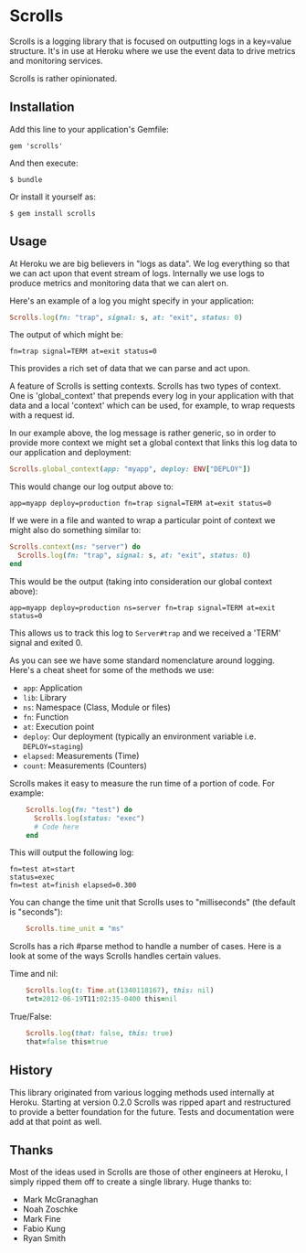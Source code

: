 # Scrolls

Scrolls is a logging library that is focused on outputting logs in a
key=value structure. It's in use at Heroku where we use the event data
to drive metrics and monitoring services.

Scrolls is rather opinionated.

## Installation

Add this line to your application's Gemfile:

    gem 'scrolls'

And then execute:

    $ bundle

Or install it yourself as:

    $ gem install scrolls

## Usage

At Heroku we are big believers in "logs as data". We log everything so
that we can act upon that event stream of logs. Internally we use logs
to produce metrics and monitoring data that we can alert on.

Here's an example of a log you might specify in your application:

```ruby
Scrolls.log(fn: "trap", signal: s, at: "exit", status: 0)
```

The output of which might be:

    fn=trap signal=TERM at=exit status=0

This provides a rich set of data that we can parse and act upon.

A feature of Scrolls is setting contexts. Scrolls has two types of
context. One is 'global_context' that prepends every log in your
application with that data and a local 'context' which can be used,
for example, to wrap requests with a request id.

In our example above, the log message is rather generic, so in order
to provide more context we might set a global context that links this
log data to our application and deployment:

```ruby
Scrolls.global_context(app: "myapp", deploy: ENV["DEPLOY"])
```

This would change our log output above to:

    app=myapp deploy=production fn=trap signal=TERM at=exit status=0

If we were in a file and wanted to wrap a particular point of context
we might also do something similar to:

```ruby
Scrolls.context(ns: "server") do
  Scrolls.log(fn: "trap", signal: s, at: "exit", status: 0)
end
```

This would be the output (taking into consideration our global context
above):

    app=myapp deploy=production ns=server fn=trap signal=TERM at=exit status=0

This allows us to track this log to `Server#trap` and we received a
'TERM' signal and exited 0.

As you can see we have some standard nomenclature around logging.
Here's a cheat sheet for some of the methods we use:

* `app`: Application
* `lib`: Library
* `ns`: Namespace (Class, Module or files)
* `fn`: Function
* `at`: Execution point
* `deploy`: Our deployment (typically an environment variable i.e. `DEPLOY=staging`)
* `elapsed`: Measurements (Time)
* `count`: Measurements (Counters)

Scrolls makes it easy to measure the run time of a portion of code.
For example:

```ruby
    Scrolls.log(fn: "test") do
      Scrolls.log(status: "exec")
      # Code here
    end
```

This will output the following log:

    fn=test at=start
    status=exec
    fn=test at=finish elapsed=0.300

You can change the time unit that Scrolls uses to "milliseconds" (the
default is "seconds"):

```ruby
    Scrolls.time_unit = "ms"
```

Scrolls has a rich #parse method to handle a number of cases. Here is
a look at some of the ways Scrolls handles certain values.

Time and nil:

```ruby
    Scrolls.log(t: Time.at(1340118167), this: nil)
    t=t=2012-06-19T11:02:35-0400 this=nil
```

True/False:

```ruby
    Scrolls.log(that: false, this: true)
    that=false this=true
```

## History

This library originated from various logging methods used internally
at Heroku. Starting at version 0.2.0 Scrolls was ripped apart and
restructured to provide a better foundation for the future. Tests and
documentation were add at that point as well.

## Thanks

Most of the ideas used in Scrolls are those of other engineers at
Heroku, I simply ripped them off to create a single library. Huge
thanks to:

* Mark McGranaghan
* Noah Zoschke
* Mark Fine
* Fabio Kung
* Ryan Smith
